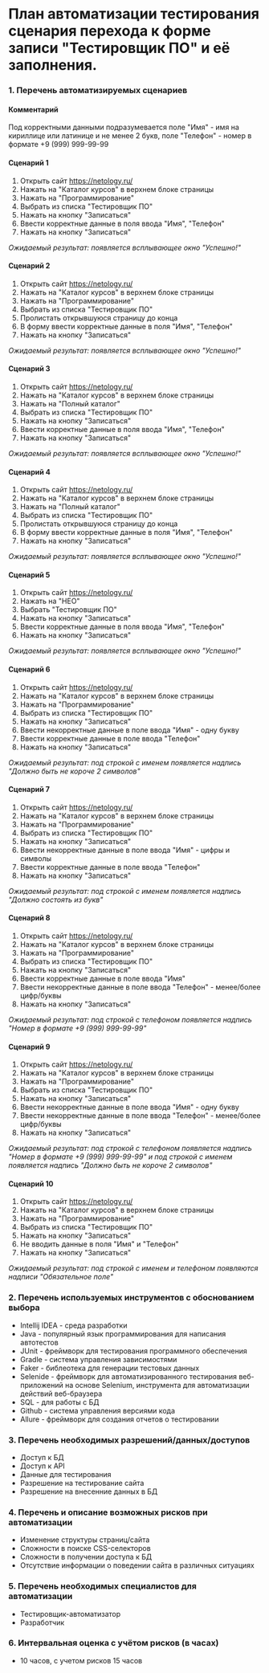 # План автоматизации тестирования сценария перехода к форме записи "Тестировщик ПО" и её заполнения.

### 1. Перечень автоматизируемых сценариев

#### Комментарий
Под корректными данными подразумевается поле "Имя" - имя на кириллице или латинице и не менее 2 букв, поле "Телефон" - номер в формате +9 (999) 999-99-99

#### Сценарий 1
1. Открыть сайт https://netology.ru/
2. Нажать на "Каталог курсов" в верхнем блоке страницы
3. Нажать на "Программирование" 
4. Выбрать из списка "Тестировщик ПО" 
5. Нажать на кнопку "Записаться"
6. Ввести корректные данные в поля ввода "Имя", "Телефон"
7. Нажать на кнопку "Записаться"

*Ожидаемый результат: появляется всплывающее окно "Успешно!"*

#### Сценарий 2
1. Открыть сайт https://netology.ru/
2. Нажать на "Каталог курсов" в верхнем блоке страницы
3. Нажать на "Программирование" 
4. Выбрать из списка "Тестировщик ПО" 
5. Пролистать открывшуюся страницу до конца 
6. В форму ввести корректные данные в поля "Имя", "Телефон"
7. Нажать на кнопку "Записаться"

*Ожидаемый результат: появляется всплывающее окно "Успешно!"*

#### Сценарий 3
1. Открыть сайт https://netology.ru/
2. Нажать на "Каталог курсов" в верхнем блоке страницы
3. Нажать на "Полный каталог" 
4. Выбрать из списка "Тестировщик ПО" 
5. Нажать на кнопку "Записаться"
6. Ввести корректные данные в поля ввода "Имя", "Телефон"
7. Нажать на кнопку "Записаться"

*Ожидаемый результат: появляется всплывающее окно "Успешно!"*

#### Сценарий 4
1. Открыть сайт https://netology.ru/
2. Нажать на "Каталог курсов" в верхнем блоке страницы
3. Нажать на "Полный каталог" 
4. Выбрать из списка "Тестировщик ПО" 
5. Пролистать открывшуюся страницу до конца 
6. В форму ввести корректные данные в поля "Имя", "Телефон"
7. Нажать на кнопку "Записаться"

*Ожидаемый результат: появляется всплывающее окно "Успешно!"*

#### Сценарий 5
1. Открыть сайт https://netology.ru/
2. Нажать на "НЕО"
3. Выбрать "Тестировщик ПО"
4. Нажать на кнопку "Записаться"
5. Ввести корректные данные в поля ввода "Имя", "Телефон"
6. Нажать на кнопку "Записаться"

*Ожидаемый результат: появляется всплывающее окно "Успешно!"*

#### Сценарий 6
1. Открыть сайт https://netology.ru/
2. Нажать на "Каталог курсов" в верхнем блоке страницы
3. Нажать на "Программирование" 
4. Выбрать из списка "Тестировщик ПО" 
5. Нажать на кнопку "Записаться"
6. Ввести некорректные данные в поле ввода "Имя" - одну букву
7. Ввести корректные данные в поле ввода "Телефон"
8. Нажать на кнопку "Записаться"

*Ожидаемый результат: под строкой с именем появляется надпись "Должно быть не короче 2 символов"*

#### Сценарий 7
1. Открыть сайт https://netology.ru/
2. Нажать на "Каталог курсов" в верхнем блоке страницы
3. Нажать на "Программирование" 
4. Выбрать из списка "Тестировщик ПО" 
5. Нажать на кнопку "Записаться"
6. Ввести некорректные данные в поле ввода "Имя" - цифры и символы
7. Ввести корректные данные в поле ввода "Телефон"
8. Нажать на кнопку "Записаться"

*Ожидаемый результат: под строкой с именем появляется надпись "Должно состоять из букв"*

#### Сценарий 8
1. Открыть сайт https://netology.ru/
2. Нажать на "Каталог курсов" в верхнем блоке страницы
3. Нажать на "Программирование" 
4. Выбрать из списка "Тестировщик ПО" 
5. Нажать на кнопку "Записаться"
6. Ввести корректные данные в поле ввода "Имя"
7. Ввести некорректные данные в поле ввода "Телефон" - менее/более цифр/буквы
8. Нажать на кнопку "Записаться"

*Ожидаемый результат: под строкой с телефоном появляется надпись "Номер в формате +9 (999) 999-99-99"*

#### Сценарий 9
1. Открыть сайт https://netology.ru/
2. Нажать на "Каталог курсов" в верхнем блоке страницы
3. Нажать на "Программирование" 
4. Выбрать из списка "Тестировщик ПО" 
5. Нажать на кнопку "Записаться"
6. Ввести некорректные данные в поле ввода "Имя" - одну букву
7. Ввести некорректные данные в поле ввода "Телефон" - менее/более цифр/буквы
8. Нажать на кнопку "Записаться"

*Ожидаемый результат: под строкой с телефоном появляется надпись "Номер в формате +9 (999) 999-99-99" и под строкой с именем появляется надпись "Должно быть не короче 2 символов"*

#### Сценарий 10
1. Открыть сайт https://netology.ru/
2. Нажать на "Каталог курсов" в верхнем блоке страницы
3. Нажать на "Программирование" 
4. Выбрать из списка "Тестировщик ПО" 
5. Нажать на кнопку "Записаться"
6. Не вводить данные в поля "Имя" и "Телефон"
8. Нажать на кнопку "Записаться"

*Ожидаемый результат: под строкой с именем и телефоном появляются надписи "Обязательное поле"*

### 2. Перечень используемых инструментов с обоснованием выбора

* Intellij IDEA - среда разработки
* Java - популярный язык программирования для написания автотестов
* JUnit - фреймворк для тестирования программного обеспечения
* Gradle - система управления зависимостями
* Faker - библеотека для генерации тестовых данных
* Selenide - фреймворк для автоматизированного тестирования веб-приложений на основе Selenium, инструмента для автоматизации действий веб-браузера
* SQL - для работы с БД
* Github - система управления версиями кода
* Allure - фреймворк для создания отчетов о тестировании

### 3. Перечень необходимых разрешений/данных/доступов

* Доступ к БД
* Доступ к API
* Данные для тестирования
* Разрешение на тестирование сайта
* Разрешение на внесенние данных в БД

### 4. Перечень и описание возможных рисков при автоматизации

* Изменение структуры страниц/сайта
* Сложности в поиске CSS-селекторов
* Сложности в получении доступа к БД
* Отсутствие информации о поведении сайта в различных ситуациях

### 5. Перечень необходимых специалистов для автоматизации

* Тестировщик-автоматизатор
* Разработчик

### 6. Интервальная оценка с учётом рисков (в часах)

* 10 часов, с учетом рисков 15 часов
